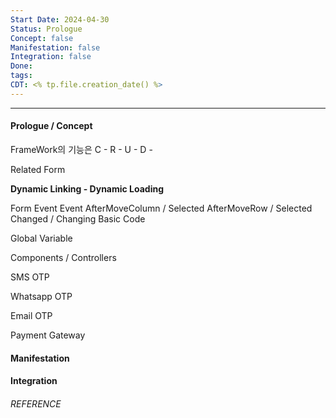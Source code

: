```yaml
---
Start Date: 2024-04-30
Status: Prologue
Concept: false
Manifestation: false
Integration: false
Done:
tags:
CDT: <% tp.file.creation_date() %>
---
```

---
#### Prologue / Concept
FrameWork의 기능은 
C -
R -
U -
D -

Related Form

**Dynamic Linking - Dynamic Loading**

Form Event
	Event
	AfterMoveColumn / Selected
	AfterMoveRow / Selected
	Changed / Changing
Basic Code

Global Variable

Components / Controllers

SMS OTP

Whatsapp OTP

Email OTP

Payment Gateway

#### Manifestation

#### Integration

###### REFERENCE
